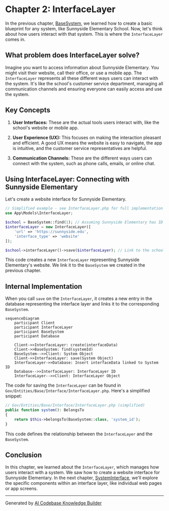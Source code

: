 # Chapter 2: InterfaceLayer

In the previous chapter, [BaseSystem](01_basesystem.md), we learned how to create a basic blueprint for any system, like Sunnyside Elementary School.  Now, let's think about how users interact with that system.  This is where the `InterfaceLayer` comes in.

## What problem does InterfaceLayer solve?

Imagine you want to access information about Sunnyside Elementary.  You might visit their website, call their office, or use a mobile app.  The `InterfaceLayer` represents all these different ways users can interact with the system.  It's like the school's customer service department, managing all communication channels and ensuring everyone can easily access and use the system.

## Key Concepts

1. **User Interfaces:** These are the actual tools users interact with, like the school's website or mobile app.

2. **User Experience (UX):** This focuses on making the interaction pleasant and efficient.  A good UX means the website is easy to navigate, the app is intuitive, and the customer service representatives are helpful.

3. **Communication Channels:** These are the different ways users can connect with the system, such as phone calls, emails, or online chat.

## Using InterfaceLayer: Connecting with Sunnyside Elementary

Let's create a website interface for Sunnyside Elementary.

```php
// Simplified example - see InterfaceLayer.php for full implementation
use App\Models\InterfaceLayer;

$school = BaseSystem::find(1); // Assuming Sunnyside Elementary has ID 1
$interfaceLayer = new InterfaceLayer([
    'url' => 'https://sunnyside.edu',
    'interface_type' => 'website'
]);

$school->interfaceLayer()->save($interfaceLayer); // Link to the school system
```

This code creates a new `InterfaceLayer` representing Sunnyside Elementary's website.  We link it to the `BaseSystem` we created in the previous chapter.

## Internal Implementation

When you call `save` on the `InterfaceLayer`, it creates a new entry in the database representing the interface layer and links it to the corresponding `BaseSystem`.

```mermaid
sequenceDiagram
    participant Client
    participant InterfaceLayer
    participant BaseSystem
    participant Database

    Client->>InterfaceLayer: create(interfaceData)
    Client->>BaseSystem: find(systemId)
    BaseSystem-->>Client: System Object
    Client->>InterfaceLayer: save(System Object)
    InterfaceLayer->>Database: Insert interfaceData linked to System ID
    Database-->>InterfaceLayer: InterfaceLayer ID
    InterfaceLayer-->>Client: InterfaceLayer Object
```

The code for saving the `InterfaceLayer` can be found in `Gov/Entities/Base/Interface/InterfaceLayer.php`. Here's a simplified snippet:

```php
// Gov/Entities/Base/Interface/InterfaceLayer.php (simplified)
public function system(): BelongsTo
{
    return $this->belongsTo(BaseSystem::class, 'system_id');
}
```

This code defines the relationship between the `InterfaceLayer` and the `BaseSystem`.

## Conclusion

In this chapter, we learned about the `InterfaceLayer`, which manages how users interact with a system. We saw how to create a website interface for Sunnyside Elementary. In the next chapter, [SystemInterface](03_systeminterface.md), we'll explore the specific components within an interface layer, like individual web pages or app screens.


---

Generated by [AI Codebase Knowledge Builder](https://github.com/The-Pocket/Tutorial-Codebase-Knowledge)